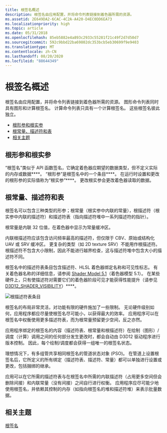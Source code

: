 ```yaml
---
title: 根签名概述
description: 根签名由应用配置，并将命令列表链接到着色器所需的资源。
ms.assetid: 2E649DA2-6CAC-4C2A-A420-D4EC0DD6EA73
ms.localizationpriority: high
ms.topic: article
ms.date: 05/31/2018
ms.openlocfilehash: 85eb5882e4a893c2933c55281f21c49f2d7d50d7
ms.sourcegitcommit: 592c9bbd22ba69802dc353bcb5eb30699f9e9403
ms.translationtype: MT
ms.contentlocale: zh-CN
ms.lasthandoff: 08/20/2020
ms.locfileid: "88644349"
---
```

# <a name="root-signatures-overview"></a>根签名概述

根签名由应用配置，并将命令列表链接到着色器所需的资源。 图形命令列表同时具有图形和计算根签名。 计算命令列表只具有一个计算根签名。 这些根签名彼此独立。

-   [根形参和根实参](#root-parameters-and-arguments)
-   [根常量、描述符和表](#root-constants-descriptors-and-tables)
-   [相关主题](#related-topics)

## <a name="root-parameters-and-arguments"></a>根形参和根实参

“根签名”类似于 API 函数签名，它确定着色器应期望的数据类型，但不定义实际的内存或数据****。 “根形参”是根签名中的一个条目****。 在运行时设置和更改的根形参的实际值称为“根实参”****。 更改根实参会更改着色器读取的数据。

## <a name="root-constants-descriptors-and-tables"></a>根常量、描述符和表

根签名可以包含三种类型的形参；根常量（根实参中内联的常量），根描述符（根实参中内联的描述符）和描述符表（指向描述符堆中一系列描述符的指针）。

根常量是内联 32 位值，在着色器中显示为常量缓冲区。

内联根描述符应该包含访问频率最高的描述符，但仅限于 CBV、原始或结构化 UAV 或 SRV 缓冲区。 更复杂的类型（如 2D texture SRV）不能用作根描述符。 根描述符不包含大小限制，因此不能进行越界检查，这与描述符堆中包含大小的描述符不同。

根签名中的描述符表条目包含描述符、HLSL 着色器绑定名称和可见性标志。 有关着色器名称的详细信息，请参阅 [Shader Model 5.1](/windows/desktop/direct3dhlsl/shader-model-5-1)（着色器模型 5.1）。 在某些硬件上，只有使描述符对需要它们的着色器阶段可见才能获得性能提升（请参见 [D3D12\_SHADER\_VISIBILITY](/windows/desktop/api/d3d12/ne-d3d12-d3d12_shader_visibility)）****。

![根描述符表条目](images/root-descriptor-table.png)

根签名的布局非常灵活，对功能有限的硬件施加了一些限制。 无论硬件级别如何，应用程序都应尽量使根签名尽可能小，以获得最大的效率。 应用程序可以在根签名中权衡使用更多描述符表，而为根常量预留更少空间，反之亦然。

应用程序绑定的根签名的内容（描述符表、根常量和根描述符）在绘制（图形）/调度（计算）调用之间的任何部分发生更改时，都会自动由 D3D12 驱动程序进行版本控制。 因此，每个绘制/调度都会获得一组唯一的根签名状态。

理想情况下，有多组管共享相同根签名的管道状态对象 (PSO)。 在管道上设置根签名后，它所定义的所有绑定（描述符表、描述符、常量）都可以单独进行设置或更改，包括捆绑的继承。

应用可以在它所需的描述符表与在根签名中所需的内联描述符（占用更多空间但会删除间接）和内联常量（没有间接）之间自行进行权衡。 应用程序应尽可能少地使用根签名，并依赖其控制的内存（如指向根签名的堆和描述符堆）来表示批量数据。

## <a name="related-topics"></a>相关主题

<dl> <dt>

[根签名](root-signatures.md)
</dt> </dl>

 

 